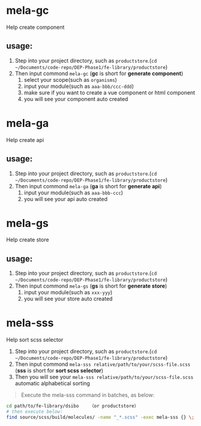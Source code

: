 # mela-gc
Help create component

## usage:
1. Step into your project directory, such as `productstore`.(`cd ~/Documents/code-repo/DEP-Phase1/fe-library/productstore`)
2. Then input commond `mela-gc` (**gc** is short for **generate component**)
    1. select your scope(such as `organisms`)
    2. input your module(such as `aaa-bbb/ccc-ddd`)
    3. make sure if you want to create a vue component or html component
    4. you will see your component auto created

# mela-ga
Help create api

## usage:
1. Step into your project directory, such as `productstore`.(`cd ~/Documents/code-repo/DEP-Phase1/fe-library/productstore`)
2. Then input commond `mela-ga` (**ga** is short for **generate api**)
    1. input your module(such as `aaa-bbb-ccc`)
    2. you will see your api auto created

# mela-gs
Help create store

## usage:
1. Step into your project directory, such as `productstore`.(`cd ~/Documents/code-repo/DEP-Phase1/fe-library/productstore`)
2. Then input commond `mela-gs` (**gs** is short for **generate store**)
    1. input your module(such as `xxx-yyy`)
    2. you will see your store auto created

# mela-sss
Help sort scss selector

1. Step into your project directory, such as `productstore`.(`cd ~/Documents/code-repo/DEP-Phase1/fe-library/productstore`)
2. Then input commond `mela-sss relative/path/to/your/scss-file.scss`   (**sss** is short for **sort scss selector**)
3. Then you will see your `mela-sss relative/path/to/your/scss-file.scss` automatic alphabetical sorting

> Execute the mela-sss command in batches, as below:
```bash
cd path/to/fe-library/dsibo    （or productstore）
# then execute below:
find source/scss/build/molecules/ -name "_*.scss" -exec mela-sss {} \;
```
